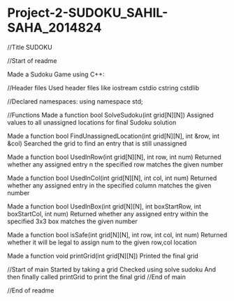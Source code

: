 # Project-2-SUDOKU_SAHIL-SAHA_2014824
//Title
SUDOKU

//Start of readme

Made a Sudoku Game using C++: 

//Header files Used header files like
iostream
cstdio
cstring
cstdlib


//Declared namespaces: 
using namespace std; 

//Functions
Made a function bool SolveSudoku(int grid[N][N])
Assigned values to all unassigned locations for final Sudoku solution


Made a function bool FindUnassignedLocation(int grid[N][N], int &row, int &col)
Searched the grid to find an entry that is still unassigned


Made a function bool UsedInRow(int grid[N][N], int row, int num)
Returned whether any assigned entry n the specified row matches the given number


Made a function bool UsedInCol(int grid[N][N], int col, int num)
Returned whether any assigned entry in the specified column matches the given number


Made a function bool UsedInBox(int grid[N][N], int boxStartRow, int boxStartCol, int num)
Returned whether any assigned entry within the specified 3x3 box matches the given number


Made a function bool isSafe(int grid[N][N], int row, int col, int num)
Returned whether it will be legal to assign num to the given row,col location



Made a function void printGrid(int grid[N][N])
Printed the final grid


//Start of main
Started by taking a grid
Checked using solve sudoku
And then finally called printGrid to print the final grid
//End of main

 


























//End of readme
